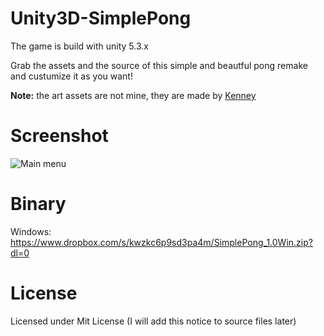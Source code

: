 # Unity3D-SimplePong

The game is build with unity 5.3.x

Grab the assets and the source of this simple and beautful pong remake and custumize it as you want!

**Note:** the art assets are not mine, they are made by [Kenney]()

# Screenshot
![Main menu](https://pbs.twimg.com/media/CevTkcJXEAAmqjU.jpg)

# Binary
Windows: https://www.dropbox.com/s/kwzkc6p9sd3pa4m/SimplePong_1.0Win.zip?dl=0

# License

Licensed under Mit License (I will add this notice to source files later)

